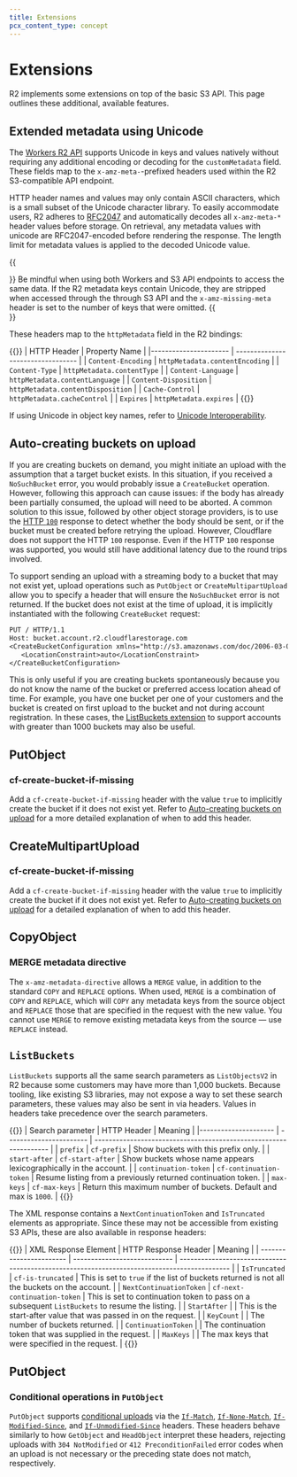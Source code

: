 ```yaml
---
title: Extensions
pcx_content_type: concept
---
```


# Extensions

R2 implements some extensions on top of the basic S3 API. This page outlines these additional, available features.

## Extended metadata using Unicode

The [Workers R2 API](/r2/runtime-apis/) supports Unicode in keys and values natively without requiring any additional encoding or decoding for the `customMetadata` field. These fields map to the `x-amz-meta-`-prefixed headers used within the R2 S3-compatible API endpoint.

HTTP header names and values may only contain ASCII characters, which is a small subset of the Unicode character library. To easily accommodate users, R2 adheres to [RFC2047](https://datatracker.ietf.org/doc/html/rfc2047) and automatically decodes all `x-amz-meta-*` header values before storage. On retrieval, any metadata values with unicode are RFC2047-encoded before rendering the response. The length limit for metadata values is applied to the decoded Unicode value.

{{<Aside type="warning" header="Metadata variance">}}
Be mindful when using both Workers and S3 API endpoints to access the same data. If the R2 metadata keys contain Unicode, they are stripped when accessed through the through S3 API and the `x-amz-missing-meta` header is set to the number of keys that were omitted.
{{</Aside>}}

These headers map to the `httpMetadata` field in the R2 bindings:

{{<table-wrap>}}
| HTTP Header           | Property Name                     |
|---------------------- | --------------------------------- |
| `Content-Encoding`    | `httpMetadata.contentEncoding`    |
| `Content-Type`        | `httpMetadata.contentType`        |
| `Content-Language`    | `httpMetadata.contentLanguage`    |
| `Content-Disposition` | `httpMetadata.contentDisposition` |
| `Cache-Control`       | `httpMetadata.cacheControl`       |
| `Expires`             | `httpMetadata.expires`            |
{{</table-wrap>}}

If using Unicode in object key names, refer to [Unicode Interoperability](/r2/learning/unicode-interoperability/).

## Auto-creating buckets on upload

If you are creating buckets on demand, you might initiate an upload with the assumption that a target bucket exists. In this situation, if you received a `NoSuchBucket` error, you would probably issue a `CreateBucket` operation. However, following this approach can cause issues: if the body has already been partially consumed, the upload will need to be aborted. A common solution to this issue, followed by other object storage providers, is to use the [HTTP `100`](https://developer.mozilla.org/en-US/docs/Web/HTTP/Status/100) response to detect whether the body should be sent, or if the bucket must be created before retrying the upload. However, Cloudflare does not support the HTTP `100` response. Even if the HTTP `100` response was supported, you would still have additional latency due to the round trips involved.

To support sending an upload with a streaming body to a bucket that may not exist yet, upload operations such as `PutObject` or `CreateMultipartUpload` allow you to specify a header that will ensure the `NoSuchBucket` error is not returned. If the bucket does not exist at the time of upload, it is implicitly instantiated with the following `CreateBucket` request:

```txt
PUT / HTTP/1.1
Host: bucket.account.r2.cloudflarestorage.com
<CreateBucketConfiguration xmlns="http://s3.amazonaws.com/doc/2006-03-01/">
   <LocationConstraint>auto</LocationConstraint>
</CreateBucketConfiguration>
```

This is only useful if you are creating buckets spontaneously because you do not know the name of the bucket or preferred access location ahead of time. For example, you have one bucket per one of your customers and the bucket is created on first upload to the bucket and not during account registration. In these cases, the [ListBuckets extension](#ListBuckets) to support accounts with greater than 1000 buckets may also be useful.

## PutObject

### cf-create-bucket-if-missing

Add a `cf-create-bucket-if-missing` header with the value `true` to implicitly create the bucket if it does not exist yet. Refer to [Auto-creating buckets on upload](#auto-creating-buckets-on-upload) for a more detailed explanation of when to add this header.

## CreateMultipartUpload

### cf-create-bucket-if-missing

Add a `cf-create-bucket-if-missing` header with the value `true` to implicitly create the bucket if it does not exist yet. Refer to [Auto-creating buckets on upload](#auto-creating-buckets-on-upload) for a detailed explanation of when to add this header.

## CopyObject

### MERGE metadata directive

The `x-amz-metadata-directive` allows a `MERGE` value, in addition to the standard `COPY` and `REPLACE` options. When used, `MERGE` is a combination of `COPY` and `REPLACE`, which will `COPY` any metadata keys from the source object and `REPLACE` those that are specified in the request with the new value. You cannot use `MERGE` to remove existing metadata keys from the source — use `REPLACE` instead.

## `ListBuckets`

`ListBuckets` supports all the same search parameters as `ListObjectsV2` in R2 because some customers may have more than 1,000 buckets. Because tooling, like existing S3 libraries, may not expose a way to set these search parameters, these values may also be sent in via headers. Values in headers take precedence over the search parameters.

{{<table-wrap>}}
| Search parameter     | HTTP Header             | Meaning                                                           |
|--------------------- | ----------------------- | ----------------------------------------------------------------- |
| `prefix`             | `cf-prefix`             | Show buckets with this prefix only.                               |
| `start-after`        | `cf-start-after`        | Show buckets whose name appears lexicographically in the account. |
| `continuation-token` | `cf-continuation-token` | Resume listing from a previously returned continuation token.     |
| `max-keys`           | `cf-max-keys`           | Return this maximum number of buckets. Default and max is `1000`.   |
{{</table-wrap>}}

The XML response contains a `NextContinuationToken` and `IsTruncated` elements as appropriate. Since these may not be accessible from existing S3 APIs, these are also available in response headers:

{{<table-wrap>}}
| XML Response Element    | HTTP Response Header         | Meaning                                                                                      |
| ----------------------- | ---------------------------- | -------------------------------------------------------------------------------------------- |
| `IsTruncated`           | `cf-is-truncated`            | This is set to `true` if the list of buckets returned is not all the buckets on the account. |
| `NextContinuationToken` | `cf-next-continuation-token` | This is set to continuation token to pass on a subsequent `ListBuckets` to resume the listing. |
| `StartAfter`            |                              | This is the start-after value that was passed in on the request.                             |
| `KeyCount`              |                              | The number of buckets returned.                                                              |
| `ContinuationToken`     |                              | The continuation token that was supplied in the request.                                     |
| `MaxKeys`               |                              | The max keys that were specified in the request.                                             |
{{</table-wrap>}}

## PutObject

### Conditional operations in `PutObject`

`PutObject` supports [conditional uploads](https://developer.mozilla.org/en-US/docs/Web/HTTP/Conditional_requests) via the [`If-Match`](https://developer.mozilla.org/en-US/docs/Web/HTTP/Headers/If-Match), [`If-None-Match`](https://developer.mozilla.org/en-US/docs/Web/HTTP/Headers/If-None-Match), [`If-Modified-Since`](https://developer.mozilla.org/en-US/docs/Web/HTTP/Headers/If-Modified-Since), and [`If-Unmodified-Since`](https://developer.mozilla.org/en-US/docs/Web/HTTP/Headers/If-Unmodified-Since) headers. These headers behave similarly to how `GetObject` and `HeadObject` interpret these headers, rejecting uploads with `304 NotModified` or `412 PreconditionFailed` error codes when an upload is not necessary or the preceding state does not match, respectively.
